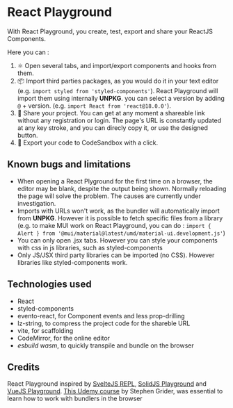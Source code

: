 # React Playground
With React Playground, you create, test, export and share your ReactJS Components.

Here you can :
1. ⚛️ Open several tabs, and import/export components and hooks from them.
2. 📦 Import third parties packages, as you would do it in your text editor (e.g. `import styled from 'styled-components'`). React Playground will import them using internally **UNPKG**. you can select a version by adding `@` + version. (e.g. `import React from 'react@18.0.0'`).
3. 🔗 Share your project. You can get at any moment a shareable link without any registration or login. The page's URL is constantly updated at any key stroke, and you can direcly copy it, or use the designed button.
4. 🔲 Export your code to CodeSandbox with a click.

## Known bugs and limitations
- When opening a React Plyground for the first time on a browser, the editor may be blank, despite the output being shown. Normally reloading the page will solve the problem. The causes are currently under investigation.
- Imports with URLs won't work, as the bundler will automatically import from **UNPKG**. However it is possible to fetch specific files from a library (e.g. to make MUI work on React Playground, you can do : `import { Alert } from '@mui/material@latest/umd/material-ui.development.js'`)
- You can only open .jsx tabs. However you can style your components with css in js libraries, such as styled-components
- Only JS/JSX third party libraries can be imported (no CSS). However libraries like styled-components work.

## Technologies used
- React
- styled-components
- evento-react, for Component events and less prop-drilling
- lz-string, to compress the project code for the shareble URL
- vite, for scaffolding
- CodeMirror, for the online editor
- *esbuild wasm*, to quickly transpile and bundle on the browser

## Credits
React Playground inspired by [SvelteJS REPL](https://svelte.dev/repl/hello-world), [SolidJS Playground](https://playground.solidjs.com/) and [VueJS Playground](https://sfc.vuejs.org/).
[This Udemy course](https://www.udemy.com/course/react-and-typescript-build-a-portfolio-project/) by Stephen Grider, was essential to learn how to work with bundlers in the browser
